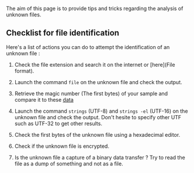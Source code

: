 The aim of this page is to provide tips and tricks regarding the analysis of unknown files. 

## Checklist for file identification

Here's a list of actions you can do to attempt the identification of an unknown file : 

1) Check the file extension and search it on the internet or [here](File format).

2) Launch the command `file` on the unknown file and check the output.

3) Retrieve the magic number (The first bytes) of your sample and compare it to these [data](https://www.garykessler.net/library/file_sigs.html)

4) Launch the command `strings` (UTF-8) and `strings -el` (UTF-16) on the unknown file and check the output. Don't hesite to specify other UTF such as UTF-32 to get other results.

5) Check the first bytes of the unknown file using a hexadecimal editor.

6) Check if the unknown file is encrypted.

7) Is the unknown file a capture of a binary data transfer ? Try to read the file as a dump of something and not as a file. 